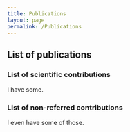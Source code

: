 ```yaml
---
title: Publications
layout: page
permalink: /Publications
---
```


## List of publications

### List of scientific contributions
I have some.

### List of non-referred contributions
I even have some of those.
